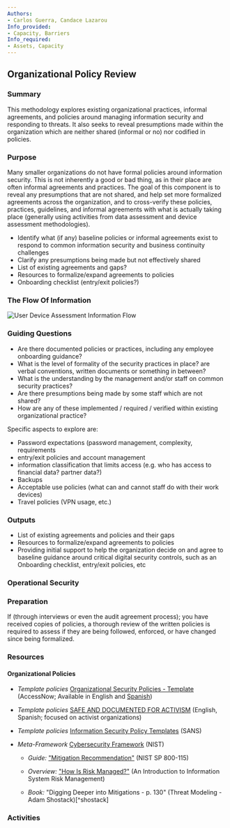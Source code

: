 ```yaml
---
Authors:
- Carlos Guerra, Candace Lazarou
Info_provided:
- Capacity, Barriers
Info_required:
- Assets, Capacity
---
```


## Organizational Policy Review

### Summary
This methodology explores existing organizational practices, informal agreements, and policies around managing information security and responding to threats. It also seeks to reveal presumptions made within the organization which are neither shared  (informal or no) nor codified in policies.

### Purpose
Many smaller organizations do not have formal policies around information security. This is not inherently a good or bad thing, as in their place are often informal agreements and practices. The goal of this component is to reveal any presumptions that are not shared, and help set more formalized agreements across the organization, and to cross-verify these policies, practices, guidelines, and informal agreements with what is actually taking place (generally using activities from data assessment and device assessment methodologies).

* Identify what (if any) baseline policies or informal agreements exist to respond to common information security and business continuity challenges
* Clarify any presumptions being made but not effectively shared
* List of existing agreements and gaps?
* Resources to formalize/expand agreements to policies
* Onboarding checklist (entry/exit policies?)

### The Flow Of Information
![User Device Assessment Information Flow](images/info_flows/organizational_policies.svg)

### Guiding Questions

* Are there documented policies or practices, including any employee onboarding guidance?
* What is the level of formality of the security practices in place? are verbal conventions, written documents or something in between?
* What is the understanding by the management and/or staff on common security practices?
* Are there presumptions being made by some staff which are not shared?
* How are any of these implemented / required / verified within existing organizational practice?

Specific aspects to explore are:

* Password expectations (password management, complexity, requirements
* entry/exit policies and account management
* information classification that limits access (e.g. who has access to financial data? partner data?)
* Backups
* Acceptable use policies (what can and cannot staff do with their work devices)
* Travel policies (VPN usage, etc.)




### Outputs

* List of existing agreements and policies and their gaps
* Resources to formalize/expand agreements to policies
* Providing initial support to help the organization decide on and agree to baseline guidance around critical digital security controls, such as an Onboarding checklist, entry/exit policies, etc

### Operational Security

### Preparation

If (through interviews or even the audit agreement process); you have received copies of policies, a thorough review of the written policies is required to assess if they are being followed, enforced, or have changed since being formalized.

### Resources
<div class="greybox">

#### Organizational Policies

* *Template policies* [Organizational Security Policies - Template
](
https://gitlab.com/AccessNowHelpline/helpline_documentation_resources/blob/master/templates/Organizational_Security_Policies-Template.md) (AccessNow; Available in English and [Spanish](https://gitlab.com/AccessNowHelpline/helpline_documentation_resources/blob/master/templates/Plantilla_de_Politicas_de_Seguridad_Organizacional.md))


* *Template policies* [SAFE AND DOCUMENTED FOR ACTIVISM](https://sdamanual.org/) (English, Spanish; focused on activist organizations)

* *Template policies* [Information Security Policy Templates](https://www.sans.org/security-resources/policies) (SANS)

* *Meta-Framework* [Cybersecurity Framework](https://www.nist.gov/cyberframework/framework) (NIST)


  * *Guide:* ["Mitigation Recommendation"](http://csrc.nist.gov/publications/nistpubs/800-115/SP800-115.pdf#page=62) (NIST SP 800-115)

  * *Overview:* ["How Is Risk Managed?"](https://www.sans.org/reading-room/whitepapers/auditing/introduction-information-system-risk-management-1204#page=12) (An Introduction to Information System Risk Management)

  * *Book:* "Digging Deeper into Mitigations - p. 130" (Threat Modeling - Adam Shostack)[^shostack]


</div>

### Activities
